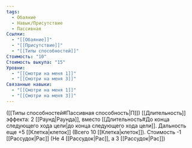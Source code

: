 ```yaml
---
tags:
  - Обаяние
  - Навык/Присутствие
  - Пассивная
Ссылки:
  - "[[Обаяние]]"
  - "[[Присутствие]]"
  - "[[Типы способностей]]"
Стоимость: "10"
Стоимость выкупа: "15"
Уровни:
  - "[[Смотри на меня 1]]"
  - "[[Смотри на меня 3]]"
Связанные навыки:
  - "[[Смотри на меня 1]]"
  - "[[Смотри на меня 3]]"
---
```

([[Типы способностей#Пассивная способность|П]]) [[Длительность]] эффекта: 2 [[Раунд|Раунда]], вместо [[Длительность#До конца следующего хода цели|до конца следующего хода цели]].  Дальность еще +5 [[Клетка|клеток]] (Всего 10 [[Клетка|клеток]]). Стоимость -1 [[Рассудок|Рас]] (Не 4 [[Рассудок|Рас]], а 3 [[Рассудок|Рас]])